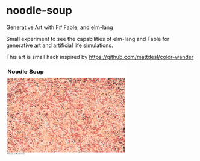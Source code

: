 # noodle-soup
Generative Art with F# Fable, and elm-lang

Small experiment to see the capabilities of elm-lang and Fable for generative art and artificial life simulations.

This art is small hack inspired by https://github.com/mattdesl/color-wander


<img src="https://raw.githubusercontent.com/Indy9000/noodle-soup/master/screenshot-01.png" align="left" width="320" height="240" >

